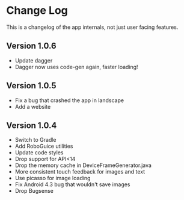 Change Log
===============================================================================

This is a changelog of the app internals, not just user facing features.

Version 1.0.6
----------------------------
 * Update dagger
 * Dagger now uses code-gen again, faster loading!

Version 1.0.5
----------------------------
 * Fix a bug that crashed the app in landscape
 * Add a website


Version 1.0.4
----------------------------

 * Switch to Gradle
 * Add RoboGuice utilities
 * Update code styles
 * Drop support for API<14
 * Drop the memory cache in DeviceFrameGenerator.java
 * More consistent touch feedback for images and text
 * Use picasso for image loading
 * Fix Android 4.3 bug that wouldn't save images
 * Drop Bugsense
